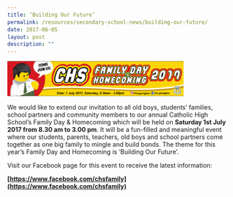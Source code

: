 ```yaml
---
title: ‘Building Our Future’
permalink: /resources/secondary-school-news/building-our-future/
date: 2017-06-05
layout: post
description: ""
---
```

<img src="/images/sn29.png" style="width:80%">

We would like to extend our invitation to all old boys, students’ families, school partners and community members to our annual Catholic High School’s Family Day & Homecoming which will be held on **Saturday 1st July 2017 from 8.30 am to 3.00 pm**. It will be a fun-filled and meaningful event where our students, parents, teachers, old boys and school partners come together as one big family to mingle and build bonds. The theme for this year’s Family Day and Homecoming is ‘Building Our Future’.

Visit our Facebook page for this event to receive the latest information:

**[https://www.facebook.com/chsfamily](https://www.facebook.com/chsfamily)**